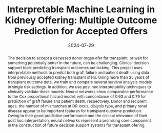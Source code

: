 ---
title: "Interpretable Machine Learning in Kidney Offering: Multiple Outcome Prediction for Accepted Offers"

# Authors
# If you created a profile for a user (e.g. the default `admin` user), write the username (folder name) here 
# and it will be replaced with their full name and linked to their profile.
authors:
- admin
- simon
- laura
- tingting

# Author notes (optional)
#author_notes:
#- "Equal contribution"
#- "Equal contribution"

date: "2024-07-29"
# doi: "https://doi.org/10.1038/s41598-024-66976-0"

# Schedule page publish date (NOT publication's date).
#publishDate: "2017-01-01T00:00:00Z"

# Publication type.
# Legend: 0 = Uncategorized; 1 = Conference paper; 2 = Journal article;
# 3 = Preprint / Working Paper; 4 = Report; 5 = Book; 6 = Book section;
# 7 = Thesis; 8 = Patent
publication_types: ["Journal"]

# Publication name and optional abbreviated publication name.
publication: "In *Scientific Reports, volume 14, article number: 17356 (2024)*"
publication_short: In *Scientific Reports*

abstract: "The decision to accept a deceased donor organ ofer for transplant, or wait for something potentially better in the future, can be challenging. Clinical decision support tools predicting transplant outcomes are lacking. This project uses interpretable methods to predict both graft failure and patient death using data from previously accepted kidney transplant ofers. Using more than 25 years of transplant outcome data, we train and compare several survival analysis models in single risk settings. In addition, we use post hoc interpretability techniques to clinically validate these models. Neural networks show comparable performance to the Cox proportional hazard model, with concordance of 0.63 and 0.79 for prediction of graft failure and patient death, respectively. Donor and recipient ages, the number of mismatches at DR locus, dialysis type, and primary renal disease appear to be important features for transplant outcome prediction. Owing to their good predictive performance and the clinical relevance of their post hoc interpretation, neural networks represent a promising core component in the construction of future decision support systems for transplant ofering."

# Summary. An optional shortened abstract.
#summary: Lorem ipsum dolor sit amet, consectetur adipiscing elit. Duis posuere tellus ac convallis placerat. Proin tincidunt magna sed ex sollicitudin condimentum.

tags: [Survival Analysis, Interpretability, Kidney Transplant]

# Display this page in the Featured widget?
featured: true

# Custom links (uncomment lines below)
# links:
# - name: Custom Link
#   url: http://example.org

url_pdf: ''
url_code: ''
url_dataset: ''
url_poster: ''
url_project: ''
url_slides: ''
url_source: ''
url_video: ''

# Featured image
# To use, add an image named `featured.jpg/png` to your page's folder. 
image:
  # caption: 'Image credit: [**Unsplash**](https://unsplash.com/photos/pLCdAaMFLTE)'
  # focal_point: ""
  # preview_only: false

# Associated Projects (optional).
#   Associate this publication with one or more of your projects.
#   Simply enter your project's folder or file name without extension.
#   E.g. `internal-project` references `content/project/internal-project/index.md`.
#   Otherwise, set `projects: []`.
projects:
# - example

# Slides (optional).
#   Associate this publication with Markdown slides.
#   Simply enter your slide deck's filename without extension.
#   E.g. `slides: "example"` references `content/slides/example/index.md`.
#   Otherwise, set `slides: ""`.
#slides: example
#---
#
#{{% callout note %}}
#Click the *Cite* button above to demo the feature to enable visitors to import publication metadata into their reference management software.
#{{% /callout %}}
#
#{{% callout note %}}
#Create your slides in Markdown - click the *Slides* button to check out the example.
#{{% /callout %}}
#
#Supplementary notes can be added here, including [code, math, and images](https://wowchemy.com/docs/writing-markdown-latex/).
---